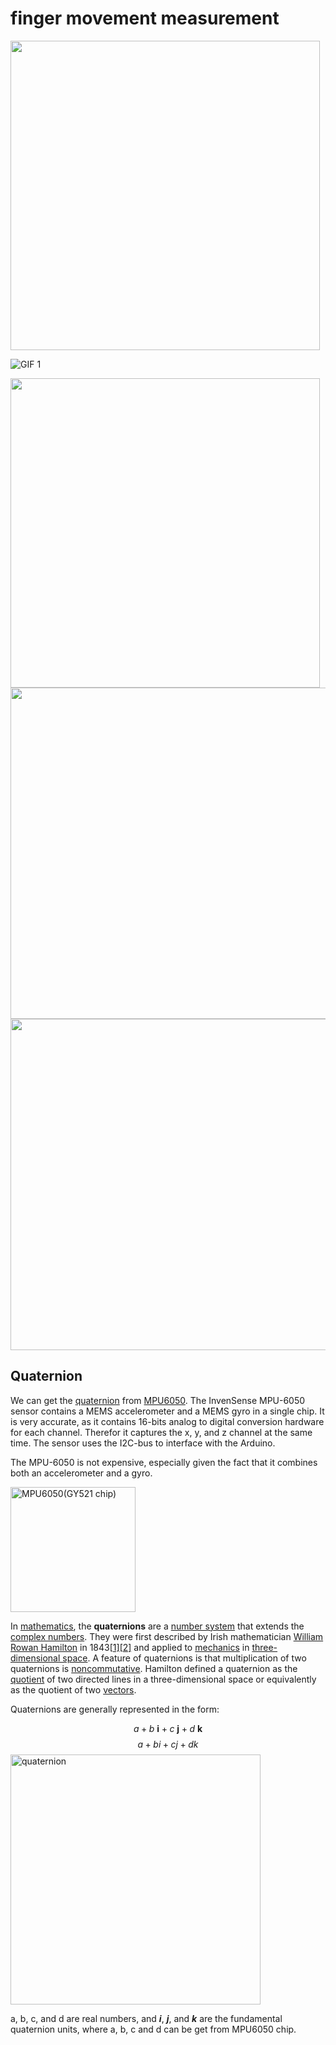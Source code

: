 # finger movement measurement



<img src="https://ws1.sinaimg.cn/large/006tNc79ly1fvnwve8je1j30tp0dd7i0.jpg" width="495">





![GIF 1](https://ws2.sinaimg.cn/large/006tNc79ly1fvnwpu32y4g307t0dw1kz.gif)





<img src="https://ws4.sinaimg.cn/large/006tNc79ly1fvnx0oydu7j31kw16ke85.jpg" width="495">

<img src="https://ws3.sinaimg.cn/large/006tNc79ly1fvnx11tygsj31kw2424qs.jpg"  height="530">



<img src="https://ws1.sinaimg.cn/large/006tNc79ly1fvnx17aqtlj31kw242npg.jpg"  height="530">

## Quaternion

We can get the [quaternion](https://en.wikipedia.org/wiki/Quaternion) from [MPU6050](http://playground.arduino.cc/Main/MPU-6050). The InvenSense MPU-6050 sensor contains a MEMS accelerometer and a MEMS gyro in a single chip. It is very accurate, as it contains 16-bits analog to digital conversion hardware for each channel. Therefor it captures the x, y, and z channel at the same time. The sensor uses the I2C-bus to interface with the Arduino.

The MPU-6050 is not expensive, especially given the fact that it combines both an accelerometer and a gyro.

<img src="http://fritzing.org/media/fritzing-repo/projects/m/mpu-6050-board-gy-521-acelerometro-y-giroscopio/images/GY-521.png" alt="MPU6050(GY521 chip)" height="200">

In [mathematics](https://en.wikipedia.org/wiki/Mathematics), the **quaternions** are a [number system](https://en.wikipedia.org/wiki/Number_system) that extends the [complex numbers](https://en.wikipedia.org/wiki/Complex_number). They were first described by Irish mathematician [William Rowan Hamilton](https://en.wikipedia.org/wiki/William_Rowan_Hamilton) in 1843[[1\]](https://en.wikipedia.org/wiki/Quaternion#cite_note-1)[[2\]](https://en.wikipedia.org/wiki/Quaternion#cite_note-2) and applied to [mechanics](https://en.wikipedia.org/wiki/Mechanics) in [three-dimensional space](https://en.wikipedia.org/wiki/Three-dimensional_space). A feature of quaternions is that multiplication of two quaternions is [noncommutative](https://en.wikipedia.org/wiki/Noncommutative). Hamilton defined a quaternion as the [quotient](https://en.wikipedia.org/wiki/Quotient) of two directed lines in a three-dimensional space or equivalently as the quotient of two [vectors](https://en.wikipedia.org/wiki/Vector_(geometry)).

Quaternions are generally represented in the form:

$${\displaystyle a+b\ \mathbf {i} +c\ \mathbf {j} +d\ \mathbf {k} }$$
$$
a + bi + cj + dk
$$
<img src="https://upload.wikimedia.org/wikipedia/commons/thumb/b/b3/Quaternion_2.svg/600px-Quaternion_2.svg.png" alt="quaternion" height="400">

a, b, c, and d are real numbers, and ***i***, ***j***, and ***k*** are the fundamental quaternion units, where a, b, c and d can be get from MPU6050 chip.

